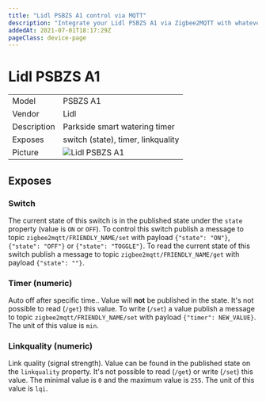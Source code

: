 ```yaml
---
title: "Lidl PSBZS A1 control via MQTT"
description: "Integrate your Lidl PSBZS A1 via Zigbee2MQTT with whatever smart home infrastructure you are using without the vendors bridge or gateway."
addedAt: 2021-07-01T18:17:29Z
pageClass: device-page
---
```


<!-- !!!! -->
<!-- ATTENTION: This file is auto-generated through docgen! -->
<!-- You can only edit the "Notes"-Section between the two comment lines "Notes BEGIN" and "Notes END". -->
<!-- Do not use h1 or h2 heading within "## Notes"-Section. -->
<!-- !!!! -->

# Lidl PSBZS A1

|     |     |
|-----|-----|
| Model | PSBZS A1  |
| Vendor  | Lidl  |
| Description | Parkside smart watering timer |
| Exposes | switch (state), timer, linkquality |
| Picture | ![Lidl PSBZS A1](https://www.zigbee2mqtt.io/images/devices/PSBZS-A1.jpg) |


<!-- Notes BEGIN: You can edit here. Add "## Notes" headline if not already present. -->


<!-- Notes END: Do not edit below this line -->


## Exposes

### Switch 
The current state of this switch is in the published state under the `state` property (value is `ON` or `OFF`).
To control this switch publish a message to topic `zigbee2mqtt/FRIENDLY_NAME/set` with payload `{"state": "ON"}`, `{"state": "OFF"}` or `{"state": "TOGGLE"}`.
To read the current state of this switch publish a message to topic `zigbee2mqtt/FRIENDLY_NAME/get` with payload `{"state": ""}`.

### Timer (numeric)
Auto off after specific time..
Value will **not** be published in the state.
It's not possible to read (`/get`) this value.
To write (`/set`) a value publish a message to topic `zigbee2mqtt/FRIENDLY_NAME/set` with payload `{"timer": NEW_VALUE}`.
The unit of this value is `min`.

### Linkquality (numeric)
Link quality (signal strength).
Value can be found in the published state on the `linkquality` property.
It's not possible to read (`/get`) or write (`/set`) this value.
The minimal value is `0` and the maximum value is `255`.
The unit of this value is `lqi`.

